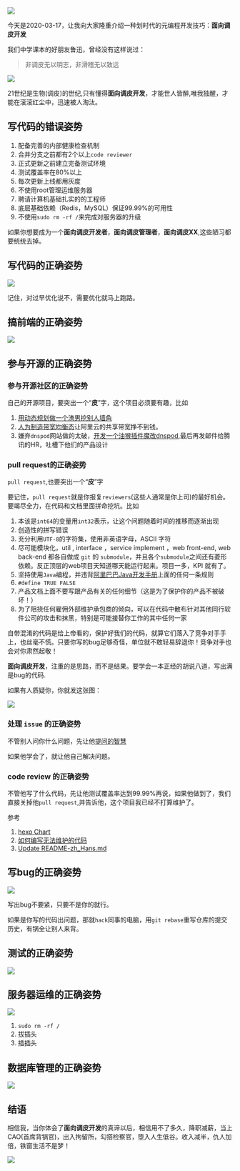 ![](/img/sticker/p.jpg)

今天是2020-03-17，让我向大家隆重介绍一种划时代的元编程开发技巧：**面向调皮开发**

我们中学课本的好朋友鲁迅，曾经没有这样说过：
> 非调皮无以明志，非滑稽无以致远

![](/img/sticker/luxun.jpg)

21世纪是生物(调皮)的世纪,只有懂得**面向调皮开发**，才能世人皆醉,唯我独醒，才能在滚滚红尘中，迅速被人淘汰。

## 写代码的错误姿势

1. 配备完善的内部健康检查机制
1. 合并分支之前都有2个以上`code reviewer`
1. 正式更新之前建立完备测试环境
1. 测试覆盖率在80%以上
1. 每次更新上线都用灰度
1. 不使用root管理运维服务器
1. 聘请计算机基础扎实的的工程师
1. 底层基础依赖（Redis，MySQL）保证99.99%的可用性
1. 不使用`sudo rm -rf /`来完成对服务器的升级

如果你想要成为一个**面向调皮开发者**，**面向调皮管理者**，**面向调皮XX**,这些陋习都要统统去掉。

## 写代码的正确姿势

![](/img/p-programming/code.jpg)

记住，对过早优化说不，需要优化就马上跑路。

## 搞前端的正确姿势

![](/img/p-programming/jq.jpg)

## 参与开源的正确姿势

### 参与开源社区的正确姿势

自己的开源项目，要突出一个“**皮**”字，这个项目必须要有趣，比如
1. [用动态规划做一个渣男挖别人墙角](https://www.zeusro.com/2020/03/14/dynamic-optimization/)
1. [人为制造带宽均衡态](https://github.com/zeusro/common-bandwidth-auto-switch)让阿里云的共享带宽挣不到钱。
1. 嫌弃`dnspod`网站做的太破，[开发一个油猴插件魔改dnspod](https://www.zeusro.com/2019/07/05/mydnspod/),最后再发邮件给腾讯的HR，吐槽下他们的产品设计

### pull request的正确姿势

`pull request`,也要突出一个“**皮**”字

要记住，`pull request`就是你报复`reviewers`(这些人通常是你上司)的最好机会。要竭尽全力，在代码和文档里面拼命挖坑。比如

1. 本该是`int64`的变量用`int32`表示，让这个问题随着时间的推移而逐渐出现
1. 创造性的拼写错误
1. 充分利用`UTF-8`的字符集，使用非英语字母，ASCII 字符
1. 尽可能模块化，util , interface ，service implement ，web front-end, web back-end 都各自做成 `git` 的 `submodule`，并且各个`submodule`之间还有菱形依赖。反正顶层的web项目天知道哪天能运行起来。项目一多，KPI 就有了。
1. 坚持使用`Java`编程，并违背[阿里巴巴Java开发手册](https://github.com/alibaba/p3c)上面的任何一条规则
1. `#define TRUE FALSE`
1. 产品文档上面不要写跟产品有关的任何细节（这是为了保护你的产品不被破坏！）
1. 为了阻挠任何雇佣外部维护承包商的倾向，可以在代码中散布针对其他同行软件公司的攻击和抹黑，特别是可能接替你工作的其中任何一家

自带混淆的代码是给上帝看的，保护好我们的代码，就算它们落入了竞争对手手上，也丝毫不慌。只要你写的bug足够奇怪，单位就不敢轻易辞退你！竞争对手也会对你肃然起敬！

**面向调皮开发**，注重的是思路，而不是结果。要学会一本正经的胡说八道，写出满是bug的代码.

如果有人质疑你，你就发这张图：

![](/img/p-programming/chicken.png)

### 处理 `issue` 的正确姿势

不管别人问你什么问题，先让他[提问的智慧](https://github.com/ryanhanwu/How-To-Ask-Questions-The-Smart-Way/blob/master/README-zh_CN.md)

如果他学会了，就让他自己解决问题。

### code review 的正确姿势

不管他写了什么代码，先让他测试覆盖率达到99.99%再说，如果他做到了，我们直接关掉他`pull request`,并告诉他，这个项目我已经不打算维护了。

参考

1. [hexo Chart](https://github.com/cloudnativeapp/charts/pull/33)
1. [如何编写无法维护的代码](https://coderlmn.github.io/frontEndCourse/unmaintainable.html)
1. [Update README-zh_Hans.md](https://github.com/zxystd/IntelBluetoothFirmware/pull/61)

## 写bug的正确姿势

![](/img/p-programming/hand-over.jpg)

写出bug不要紧，只要不是你的就行。

如果是你写的代码出问题，那就`hack`同事的电脑，用`git rebase`重写仓库的提交历史，有锅全让别人来背。

## 测试的正确姿势

![](/img/p-programming/test.gif)

## 服务器运维的正确姿势

![](/img/p-programming/rm.jpg)

1. `sudo rm -rf /`
1. 拔插头
1. 插插头

## 数据库管理的正确姿势

![](/img/p-programming/delete-db.gif)

## 结语

相信我，当你体会了**面向调皮开发**的真谛以后，相信用不了多久，降职减薪，当上CAO(首席背锅官)，出入拘留所，勾搭检察官，堕入人生低谷。收入减半，仇人加倍，铁窗生活不是梦！

![](/img/p-programming/CAO.png)